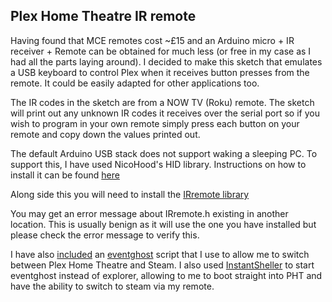 Plex Home Theatre IR remote
---------------------------

  Having found that MCE remotes cost ~£15 and an Arduino micro +
  IR receiver + Remote can be obtained for much less (or free
  in my case as I had all the parts laying around). I decided to
  make this sketch that emulates a USB keyboard to control Plex
  when it receives button presses from the remote. It could be
  easily adapted for other applications too.

  The IR codes in the sketch are from a NOW TV (Roku) remote. The
  sketch will print out any unknown IR codes it receives over the
  serial port so if you wish to program in your own remote simply
  press each button on your remote and copy down the values
  printed out.

  The default Arduino USB stack does not support waking a sleeping
  PC. To support this, I have used NicoHood's HID library.
  Instructions on how to install it can be found
  [here](https://github.com/NicoHood/HID/wiki/Installation)

  Along side this you will need to install the
  [IRremote library](https://github.com/z3t0/Arduino-IRremote)

  You may get an error message about IRremote.h existing in another
  location. This is usually benign as it will use the one you have
  installed but please check the error message to verify this.

  I have also [included](plex_steam_remote.xml) an
  [eventghost](http://www.eventghost.org/) script that I use to allow
  me to switch between Plex Home Theatre and Steam. I also used
  [InstantSheller](http://www.gameex.com/instant-sheller-and-shelling-guide/)
  to start eventghost instead of explorer, allowing to me to boot
  straight into PHT and have the ability to switch to steam via my
  remote.
